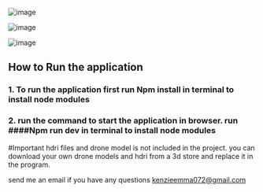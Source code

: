 ![image](https://github.com/Easyblend/DASTA-APPLICATION/assets/95724695/cc5e95e5-6e25-4e27-a096-d36694705fa1)

![image](https://github.com/Easyblend/DASTA-APPLICATION/assets/95724695/b072cac2-5ee9-44f2-af77-c1bbdc3af5fa)

![image](https://github.com/Easyblend/DASTA-APPLICATION/assets/95724695/07c4cb72-f2c6-465b-b90c-49977ec63f8d)


## How to Run the application
### 1. To run the application first run Npm install in terminal to install node modules

### 2.  run the command to start the application in browser. run ####Npm run dev in terminal to install node modules


 #Important
 hdri files and drone model is not included in the project. you can download your own drone models and hdri from a 3d store and replace it in the 
 program. 

send me an email if you have any questions kenzieemma072@gmail.com
